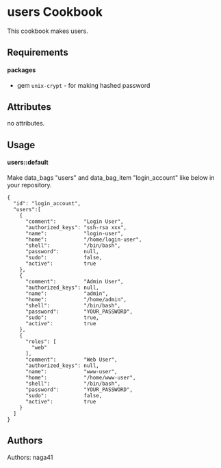 users Cookbook
==============

This cookbook makes users.

Requirements
------------

#### packages
- gem `unix-crypt` - for making hashed password

Attributes
----------

no attributes.

Usage
-----
#### users::default

Make data_bags "users" and data_bag_item "login_account" like below in your repository.

```json.
{
  "id": "login_account",
  "users":[
    {
      "comment":         "Login User",
      "authorized_keys": "ssh-rsa xxx",
      "name":            "login-user",
      "home":            "/home/login-user",
      "shell":           "/bin/bash",
      "password":        null,
      "sudo":            false,
      "active":          true
    },
    {
      "comment":         "Admin User",
      "authorized_keys": null,
      "name":            "admin",
      "home":            "/home/admin",
      "shell":           "/bin/bash",
      "password":        "YOUR_PASSWORD",
      "sudo":            true,
      "active":          true
    },
    {
      "roles": [
        "web"
      ],
      "comment":         "Web User",
      "authorized_keys": null,
      "name":            "www-user",
      "home":            "/home/www-user",
      "shell":           "/bin/bash",
      "password":        "YOUR_PASSWORD",
      "sudo":            false,
      "active":          true
    }
  ]
}
```

Authors
-------------------
Authors: naga41
